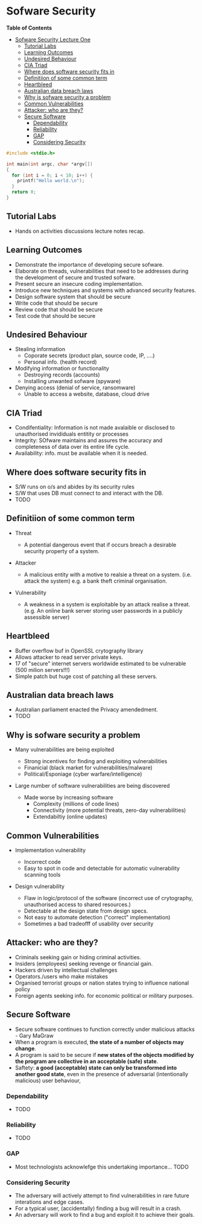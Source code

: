 # Sofware Security

<!-- markdown-toc start - Don't edit this section. Run M-x markdown-toc-refresh-toc -->
**Table of Contents**

- [Sofware Security Lecture One](#sofware-security-lecture-one)
    - [Tutorial Labs](#tutorial-labs)
    - [Learning Outcomes](#learning-outcomes)
    - [Undesired Behaviour](#undesired-behaviour)
    - [CIA Triad](#cia-triad)
    - [Where does software security fits in](#where-does-software-security-fits-in)
    - [Definitiion of some common term](#definitiion-of-some-common-term)
    - [Heartbleed](#heartbleed)
    - [Australian data breach laws](#australian-data-breach-laws)
    - [Why is sofware security a problem](#why-is-sofware-security-a-problem)
    - [Common Vulnerabilities](#common-vulnerabilities)
    - [Attacker: who are they?](#attacker-who-are-they)
    - [Secure Software](#secure-software)
        - [Dependability](#dependability)
        - [Reliability](#reliability)
        - [GAP](#gap)
        - [Considering Security](#considering-security)

<!-- markdown-toc end -->

```c
#include <stdio.h>

int main(int argc, char *argv[])
{
  for (int i = 0; i < 10; i++) {
    printf("Hello world.\n");
  }
  return 0;
}
```

## Tutorial Labs
* Hands on activities discussions lecture notes recap.

## Learning Outcomes
* Demonstrate the importance of developing secure sofware.
* Elaborate on threads, vulnerabilities that need to be addresses during the development of secure and trusted sofware.
* Present secure an insecure coding implementation.
* Introduce new techniques and systems with advanced security features.
* Design software system that should be secure
* Write code that should be secure
* Review code that should be secure
* Test code that should be secure

## Undesired Behaviour
* Stealing information
    * Coporate secrets (product plan, source code, IP, ....)
    * Personal info. (health record)
* Modifying information or functionality
    * Destroying records (accounts)
    * Installing unwanted sofware (spyware)
* Denying access (denial of service, ransomware)
    * Unable to access a website, database, cloud drive

## CIA Triad

* Condifentiality: Information is not made avalaible or disclosed to unauthorised invididuals entitity or processes
* Integrity: SOfware maintains and assures the accuracy and completeness of data over its entire life cycle.
* Availability: info. must be available when it is needed.

## Where does software security fits in
* S/W runs on o/s and abides by its security rules
* S/W that uses DB must connect to and interact with the DB.
* TODO


## Definitiion of some common term
* Threat
    * A potential dangerous event that if occurs breach a desirable security property of a system.

* Attacker
    * A malicious entity with a motive to realsie a threat on a system. (i.e. attack the system) e.g. a bank theft criminal organisation.

* Vulnerability
    * A weakness in a system is exploitable by an attack realise a threat. (e.g. An online bank server storing user passwords in a publicly assessible server)

## Heartbleed
* Buffer overflow buf in OpenSSL crytography library
* Allows attacker to read server private keys.
* 17 of "secure" internet servers worldwide estimated to be vulnerable (500 milion servers!!!)
* Simple patch but huge cost of patching all these servers.

## Australian data breach laws
* Australian parliament enacted the Privacy amendedment.
* TODO

## Why is sofware security a problem
* Many vulnerabilities are being exploited
    * Strong incentives for finding and exploiting vulnerabilities
    * Finanicial (black market for vulnerabilities/malware)
    * Political/Esponiage (cyber warfare/intelligence)

* Large number of software vulnerabilities are being discovered
    * Made worse by increasing software
      * Complexity (millions of code lines)
      * Connectivity (more potential threats, zero-day vulnerabilities)
      * Extendabiltiy (online updates)

## Common Vulnerabilities
* Implementation vulnerability
  * Incorrect code
  * Easy to spot in code and detectable for automatic vulnerability scanning tools

* Design vulnerability
    * Flaw in logic/protocol of the software (incorrect use of crytography, unauthorised access to shared resources.)
    * Detectable at the design state from design specs.
    * Not easy to automate detection ("correct" implementation)
    * Sometimes a bad tradeofff of usability over security

## Attacker: who are they?
* Criminals seeking gain or hiding criminal activities.
* Insiders (employees) seeking revenge or financial gain.
* Hackers driven by intellectual challenges
* Operators./users who make mistakes
* Organised terrorist groups or nation states trying to influence national policy
* Foreign agents seeking info. for economic political or military purposes.

## Secure Software
* Secure software continues to function correctly under malicious attacks - Gary MaGraw
* When a program is executed, **the state of a number of objects may change**.
* A program is said to be secure if **new states of the objects modified by the program are collective in an acceptable (safe) state**.
* Saftety: **a good (acceptable) state can only be transformed into another good state**, even in the presence of adversarial (intentionally malicious) user behaviour,

### Dependability
* TODO

### Reliability
* TODO


### GAP
* Most technologists acknowlefge this undertaking importance... TODO

### Considering Security
* The adversary will actively attempt to find vulnerabilities in rare future interations and edge cases.
* For a typical user, (accidentally) finding a bug will result in a crash.
* An adversary will work to find a bug and exploit it to achieve their goals.

